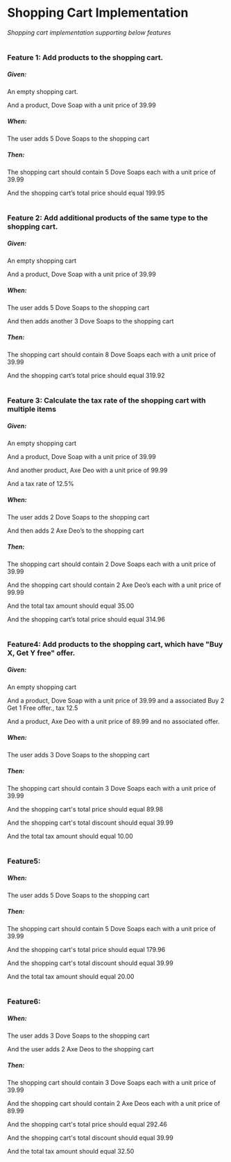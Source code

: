 # Shopping Cart Implementation
###### Shopping cart implementation supporting below features
#
### Feature 1: Add products to the shopping cart.

##### Given:

An empty shopping cart.

And a product, Dove Soap with a unit price of 39.99

##### When:

The user adds 5 Dove Soaps to the shopping cart

##### Then:

The shopping cart should contain 5 Dove Soaps each with a unit price of 39.99

And the shopping cart’s total price should equal 199.95

# 

### Feature 2: Add additional products of the same type to the shopping cart.

##### Given:

An empty shopping cart

And a product, Dove Soap with a unit price of 39.99

##### When:

The user adds 5 Dove Soaps to the shopping cart

And then adds another 3 Dove Soaps to the shopping cart

##### Then:

The shopping cart should contain 8 Dove Soaps each with a unit price of 39.99

And the shopping cart’s total price should equal 319.92

#

### Feature 3: Calculate the tax rate of the shopping cart with multiple items

##### Given:

An empty shopping cart

And a product, Dove Soap with a unit price of 39.99

And another product, Axe Deo with a unit price of 99.99

And a tax rate of 12.5%

##### When:

The user adds 2 Dove Soaps to the shopping cart

And then adds 2 Axe Deo’s to the shopping cart

##### Then:

The shopping cart should contain 2 Dove Soaps each with a unit price of 39.99

And the shopping cart should contain 2 Axe Deo’s each with a unit price of 99.99

And the total tax amount should equal 35.00

And the shopping cart’s total price should equal 314.96

#

### Feature4: Add products to the shopping cart, which have "Buy X, Get Y free" offer.

##### Given:

An empty shopping cart

And a product, Dove Soap with a unit price of 39.99 and a associated Buy 2 Get 1 Free offer., tax 12.5

And a product, Axe Deo with a unit price of 89.99 and no associated offer.

##### When:

The user adds 3 Dove Soaps to the shopping cart

##### Then:

The shopping cart should contain 3 Dove Soaps each with a unit price of 39.99

And the shopping cart's total price should equal 89.98

And the shopping cart's total discount should equal 39.99

And the total tax amount should equal 10.00

#

### Feature5:

##### When:

The user adds 5 Dove Soaps to the shopping cart

##### Then:

The shopping cart should contain 5 Dove Soaps each with a unit price of 39.99

And the shopping cart's total price should equal 179.96

And the shopping cart's total discount should equal 39.99

And the total tax amount should equal 20.00

#

### Feature6:

##### When:

The user adds 3 Dove Soaps to the shopping cart

And the user adds 2 Axe Deos to the shopping cart

##### Then:

The shopping cart should contain 3 Dove Soaps each with a unit price of 39.99

And the shopping cart should contain 2 Axe Deos each with a unit price of 89.99

And the shopping cart's total price should equal 292.46

And the shopping cart's total discount should equal 39.99

And the total tax amount should equal 32.50
